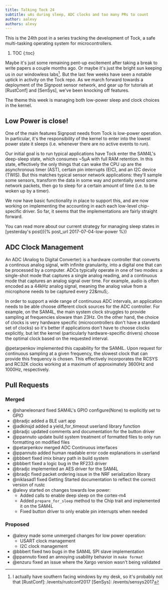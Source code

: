 ```yaml
---
title: Talking Tock 24
subtitle: uAs during sleep, ADC clocks and too many PRs to count
author: aalevy
authors: alevy
---
```


This is the 24th post in a series tracking the development of Tock, a
safe multi-tasking operating system for microcontrollers.

1. TOC
{:toc}


Maybe it's just some remaining pent-up excitement after taking a break to write
papers a couple months ago. Or maybe it's just the bright sun keeping us in our
windowless labs[^1]. But the last few weeks have seen a notable uptick in
activity on the Tock repo. As we march forward towards a deployment of the
Signpost sensor network, and gear up for tutorials at [RustConf] and [SenSys],
we've been knocking off features.

The theme this week is managing both low-power sleep and clock choices in the
kernel.

[^1]: I actually have southern facing windows by my desk, so it's probably not that
[RustConf]: /events/rustconf2017
[SenSys]: /events/sensys2017

## Low Power is close!

One of the main features Signpost needs from Tock is low-power operation. In
particular, it's the responsibility of the kernel to enter into the lowest
power state it sleeps (i.e. whenever there are no active events to run).

Our initial goal is to run typical applications have Tock enter the SAM4L's
deep-sleep state, which consumes ~5&mu;A with full RAM retention. In this
state, effectively the only things that can wake the CPU up are the
asynchronous timer (AST), certain pin interrupts (EIC), and an I2C device
(TWIS). But this matches typical sensor network applications: they'll sample
some sensors, transform the data in some way and potentially send some network
packets, then go to sleep for a certain amount of time (i.e. to be woken up by
a timer).

We now have basic functionality in place to support this, and are now working
on implementing the accounting in each each low-level chip-specific driver. So
far, it seems that the implementations are fairly straight forward.

You can read more about our current strategy for managing sleep states in
[yesterday's post]({% post_url 2017-07-04-low-power %})

## ADC Clock Management

An ADC (Analog to Digital Converter) is a hardware controller that converts a
continous analog signal, with infinite granularity, into a digital one that can
be processed by a computer. ADCs typically operate in one of two modes: a
single-shot mode that captures a single analog reading, and a continuous mode
that captures an analog signal over time. For example, audio is often encoded
as a 44kHz analog signal, meaning the analog value from a microphone needs to
be captured every 22&muS;.

In order to support a wide range of continuous ADC intervals, an application
needs to be able choose different clock sources for the ADC controller. For
example, on the SAM4L, the main system clock struggles to provide sampling at
frequencies sloware than 23Hz. On the other hand, the choice of clocks is very
hardware specific (microcontrollers don't have a standard set of clocks) so
it's better if applications don't have to choose clocks explicitly, but let the
kernel (particularly hardware-specific drivers) choose the optimal clock based
on the requested interval.

@petarpenkov implemented this capability for the SAM4L. Upon request for
continuous sampling at a given frequency, the slowest clock that can provide
this frequency is chosen. This effectively incorporates the RCSYS and RC32K
clocks working at a maximum of approximately 3600Hz and 1000Hz, respectively.

## Pull Requests

### Merged

  * @shaneleonard fixed SAM4L's GPIO configure(None) to explicitly set to GPIO
  * @bradjc added a BLE uart app
  * @adkinsjd added a yield_for_timeout userland library function
  * @bradjc updated comments and documentation for the button driver
  * @ppannuto update build system treatment of formatted files to only run formatting on modified files
  * @petarpenkov merged ADC Continuous interfaces
  * @ppannuto added human readable error code explanations in userland
  * @bbbert fixed imix binary path in build system
  * @bbbert fixed a logic bug in the RF233 driver
  * @bradjc implemented an AES driver for the SAM4L
  * @bradjc fixed packet ordering issue in the NRF serialization library
  * @niklasad1 fixed Getting Started documentation to reflect the correct version of rustc
  * @alevy started on changes towards low power:
    - Added calls to enable deep sleep on the cortex-m4
    - Added `prepare_for_sleep` method to the Chip trait and implemented it on the SAM4L
    - Fixed button driver to only enable pin interrupts when needed

### Proposed

  * @alevy made some unmerged changes for low power operation:
    - USART clock management
    - I2C clock management
  * @bbbert fixed two bugs in the SAM4L SPI slave implementation
  * @ppannuto fixed an annoying usability behavior in `make format`
  * @enzuru fixed an issue where the Xargo version wasn't being validated
